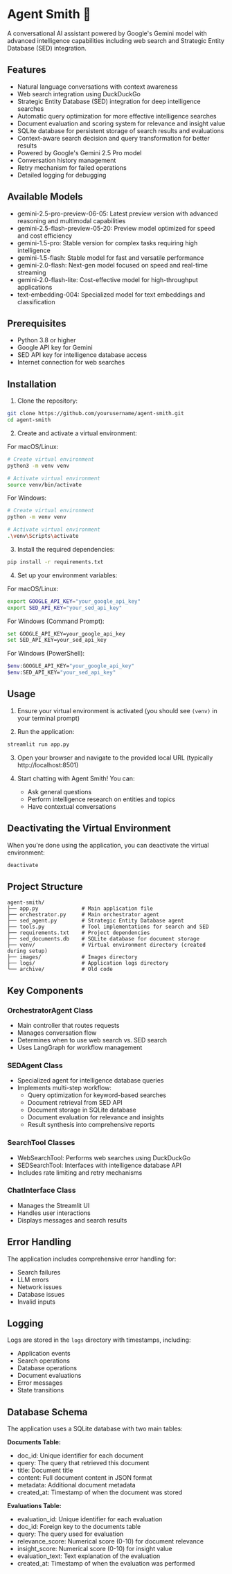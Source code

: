 # Agent Smith 🤖

A conversational AI assistant powered by Google's Gemini model with advanced intelligence capabilities including web search and Strategic Entity Database (SED) integration.

## Features

- Natural language conversations with context awareness
- Web search integration using DuckDuckGo
- Strategic Entity Database (SED) integration for deep intelligence searches
- Automatic query optimization for more effective intelligence searches
- Document evaluation and scoring system for relevance and insight value
- SQLite database for persistent storage of search results and evaluations
- Context-aware search decision and query transformation for better results
- Powered by Google's Gemini 2.5 Pro model
- Conversation history management
- Retry mechanism for failed operations
- Detailed logging for debugging

## Available Models

- gemini-2.5-pro-preview-06-05: Latest preview version with advanced reasoning and multimodal capabilities
- gemini-2.5-flash-preview-05-20: Preview model optimized for speed and cost efficiency
- gemini-1.5-pro: Stable version for complex tasks requiring high intelligence
- gemini-1.5-flash: Stable model for fast and versatile performance
- gemini-2.0-flash: Next-gen model focused on speed and real-time streaming
- gemini-2.0-flash-lite: Cost-effective model for high-throughput applications
- text-embedding-004: Specialized model for text embeddings and classification

## Prerequisites

- Python 3.8 or higher
- Google API key for Gemini
- SED API key for intelligence database access
- Internet connection for web searches

## Installation

1. Clone the repository:
```bash
git clone https://github.com/yourusername/agent-smith.git
cd agent-smith
```

2. Create and activate a virtual environment:

For macOS/Linux:
```bash
# Create virtual environment
python3 -m venv venv

# Activate virtual environment
source venv/bin/activate
```

For Windows:
```bash
# Create virtual environment
python -m venv venv

# Activate virtual environment
.\venv\Scripts\activate
```

3. Install the required dependencies:
```bash
pip install -r requirements.txt
```

4. Set up your environment variables:

For macOS/Linux:
```bash
export GOOGLE_API_KEY="your_google_api_key"
export SED_API_KEY="your_sed_api_key"
```

For Windows (Command Prompt):
```bash
set GOOGLE_API_KEY=your_google_api_key
set SED_API_KEY=your_sed_api_key
```

For Windows (PowerShell):
```bash
$env:GOOGLE_API_KEY="your_google_api_key"
$env:SED_API_KEY="your_sed_api_key"
```

## Usage

1. Ensure your virtual environment is activated (you should see `(venv)` in your terminal prompt)

2. Run the application:
```bash
streamlit run app.py
```

3. Open your browser and navigate to the provided local URL (typically http://localhost:8501)

4. Start chatting with Agent Smith! You can:
   - Ask general questions
   - Perform intelligence research on entities and topics
   - Have contextual conversations

## Deactivating the Virtual Environment

When you're done using the application, you can deactivate the virtual environment:

```bash
deactivate
```

## Project Structure

```
agent-smith/
├── app.py              # Main application file
├── orchestrator.py     # Main orchestrator agent
├── sed_agent.py        # Strategic Entity Database agent
├── tools.py            # Tool implementations for search and SED
├── requirements.txt    # Project dependencies
├── sed_documents.db    # SQLite database for document storage
├── venv/               # Virtual environment directory (created during setup)
├── images/             # Images directory
├── logs/               # Application logs directory
└── archive/            # Old code
```

## Key Components

### OrchestratorAgent Class
- Main controller that routes requests
- Manages conversation flow
- Determines when to use web search vs. SED search
- Uses LangGraph for workflow management

### SEDAgent Class
- Specialized agent for intelligence database queries
- Implements multi-step workflow:
  - Query optimization for keyword-based searches
  - Document retrieval from SED API
  - Document storage in SQLite database
  - Document evaluation for relevance and insights
  - Result synthesis into comprehensive reports

### SearchTool Classes
- WebSearchTool: Performs web searches using DuckDuckGo
- SEDSearchTool: Interfaces with intelligence database API
- Includes rate limiting and retry mechanisms

### ChatInterface Class
- Manages the Streamlit UI
- Handles user interactions
- Displays messages and search results

## Error Handling

The application includes comprehensive error handling for:
- Search failures
- LLM errors
- Network issues
- Database issues
- Invalid inputs

## Logging

Logs are stored in the `logs` directory with timestamps, including:
- Application events
- Search operations
- Database operations
- Document evaluations
- Error messages
- State transitions

## Database Schema

The application uses a SQLite database with two main tables:

**Documents Table:**
- doc_id: Unique identifier for each document
- query: The query that retrieved this document
- title: Document title
- content: Full document content in JSON format
- metadata: Additional document metadata
- created_at: Timestamp of when the document was stored

**Evaluations Table:**
- evaluation_id: Unique identifier for each evaluation
- doc_id: Foreign key to the documents table
- query: The query used for evaluation
- relevance_score: Numerical score (0-10) for document relevance
- insight_score: Numerical score (0-10) for insight value
- evaluation_text: Text explanation of the evaluation
- created_at: Timestamp of when the evaluation was performed